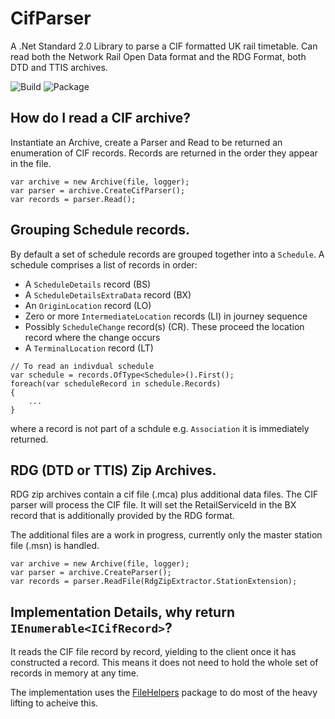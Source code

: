 # CifParser
A .Net Standard 2.0 Library to parse a CIF formatted UK rail timetable.  Can read both the Network Rail Open Data format and the RDG Format, both DTD and TTIS archives.

![Build](https://github.com/phils0/CifParser/actions/workflows/build.yml/badge.svg)
![Package](https://github.com/phils0/CifParser/actions/workflows/package.yml/badge.svg)

## How do I read a CIF archive?

Instantiate an Archive, create a Parser and Read to be returned an enumeration of CIF records.  Records are returned in the order they appear in the file.

```
var archive = new Archive(file, logger);
var parser = archive.CreateCifParser();
var records = parser.Read();
```

## Grouping Schedule records.

By default a set of schedule records are grouped together into a `Schedule`.
A schedule comprises a list of records in order:
* A `ScheduleDetails` record (BS)
* A `ScheduleDetailsExtraData` record (BX)
* An `OriginLocation` record (LO)
* Zero or more `IntermediateLocation` records (LI) in journey sequence
* Possibly `ScheduleChange` record(s) (CR).  These proceed the location record where the change occurs
* A `TerminalLocation` record (LT)

```
// To read an indivdual schedule
var schedule = records.OfType<Schedule>().First();
foreach(var scheduleRecord in schedule.Records)
{
	...
}
```

where a record is not part of a schdule e.g. `Association` it is immediately returned.

## RDG (DTD or TTIS) Zip Archives.

RDG zip archives contain a cif file (.mca) plus additional data files.  The CIF parser will process the CIF file.  It will set the RetailServiceId in the BX record that is additionally provided by the RDG format.  

The additional files are a work in progress, currently only the master station file (.msn) is handled.

```
var archive = new Archive(file, logger);
var parser = archive.CreateParser();
var records = parser.ReadFile(RdgZipExtractor.StationExtension);
```

## Implementation Details, why return `IEnumerable<ICifRecord>`?

It reads the CIF file record by record, yielding to the client once it has constructed a record.  This means it does not need to hold the whole set of records in memory at any time.

The implementation uses the [FileHelpers](https://www.filehelpers.net/) package to do most of the heavy lifting to acheive this.
